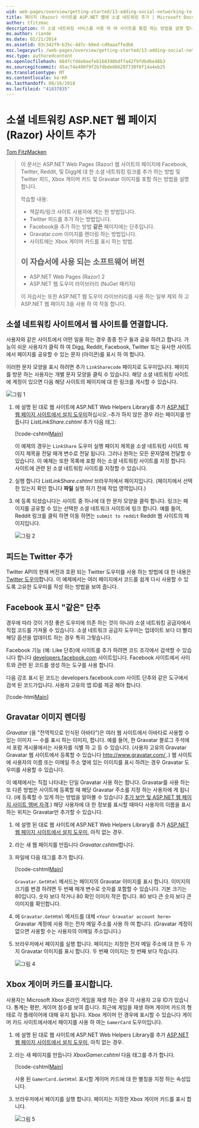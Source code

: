 ```yaml
---
uid: web-pages/overview/getting-started/13-adding-social-networking-to-your-web-site
title: 페이지 (Razor) 사이트를 ASP.NET 웹에 소셜 네트워킹 추가 | Microsoft Docs
author: tfitzmac
description: 이 소셜 네트워킹 서비스를 사용 하 여 사이트를 통합 하는 방법을 설명 합니다. 이 장에서 웹 사이트에 대 한 책갈피/링크 수 있게 하는 방법을 배웁니다...
ms.author: riande
ms.date: 02/21/2014
ms.assetid: 03c342f9-b35c-4d7c-b9ed-cd9aaaffedb6
msc.legacyurl: /web-pages/overview/getting-started/13-adding-social-networking-to-your-web-site
msc.type: authoredcontent
ms.openlocfilehash: 684fcfdde0aefeb168398bdf7a42f9fdbd6e48b3
ms.sourcegitcommit: 45ac74e400f9f2b7dbded66297730f6f14a4eb25
ms.translationtype: MT
ms.contentlocale: ko-KR
ms.lasthandoff: 08/16/2018
ms.locfileid: "41837835"
---
```

<a name="adding-social-networking-to-aspnet-web-pages-razor-sites"></a>소셜 네트워킹 ASP.NET 웹 페이지 (Razor) 사이트 추가
====================
[Tom FitzMacken](https://github.com/tfitzmac)

> 이 문서는 ASP.NET Web Pages (Razor) 웹 사이트의 페이지에 Facebook, Twitter, Reddit, 및 Digg에 대 한 소셜 네트워킹 링크를 추가 하는 방법 및 Twitter 피드, Xbox 게이머 카드 및 Gravatar 이미지를 포함 하는 방법을 설명 합니다.
> 
> 학습할 내용:
> 
> - 책갈피/링크 사이트 사용자에 게는 한 방법입니다.
> - Twitter 피드를 추가 하는 방법입니다.
> - Facebook을 추가 하는 방법 **같은** 페이지에는 단추입니다.
> - Gravatar.com 이미지를 렌더링 하는 방법입니다.
> - 사이트에는 Xbox 게이머 카드를 표시 하는 방법.
>   
> 
> ## <a name="software-versions-used-in-the-tutorial"></a>이 자습서에 사용 되는 소프트웨어 버전
> 
> 
> - ASP.NET Web Pages (Razor) 2
> - ASP.NET 웹 도우미 라이브러리 (NuGet 패키지)
>   
> 
> 이 자습서는 또한 ASP.NET 웹 도우미 라이브러리를 사용 하는 일부 제외 하 고 ASP.NET 웹 페이지 3을 사용 하 여 작동 합니다.


<a id="Linking_Your_Website"></a>
## <a name="linking-your-website-on-social-networking-sites"></a>소셜 네트워킹 사이트에서 웹 사이트를 연결합니다.

사용자와 같은 사이트에서 어떤 일을 하는 경우 종종 친구 들과 공유 하려고 합니다. 가능이 쉬운 사용자가 클릭 하 여 Digg, Reddit, Facebook, Twitter 또는 유사한 사이트에서 페이지를 공유할 수 있는 문자 (아이콘)를 표시 하 여 합니다.

이러한 문자 모양을 표시 하려면 추가 `LinkSharecode` 페이지로 도우미입니다. 페이지를 방문 하는 사용자는 개별 문자 모양을 클릭 수 있습니다. 해당 소셜 네트워킹 사이트에 계정이 있으면 다음 해당 사이트의 페이지에 대 한 링크를 게시할 수 있습니다.

![그림 1](13-adding-social-networking-to-your-web-site/_static/image1.jpg)

1. 에 설명 된 대로 웹 사이트에 ASP.NET Web Helpers Library를 추가 [ASP.NET 웹 페이지 사이트에서 설치 도우미](https://go.microsoft.com/fwlink/?LinkId=252372)하십시오.-추가 하지 않은 경우 라는 페이지를 만듭니다 *ListLinkShare.cshtml* 추가 다음 태그:

    [!code-cshtml[Main](13-adding-social-networking-to-your-web-site/samples/sample1.cshtml)]

    이 예제의 경우는 `LinkShare` 도우미 실행 페이지 제목을 소셜 네트워킹 사이트 페이지 제목을 전달 매개 변수로 전달 됩니다. 그러나 원하는 모든 문자열에 전달할 수 있습니다. 이 예제는 또한 목록에 포함 하는 소셜 네트워킹 사이트를 지정 합니다. 사이트에 관련 된 소셜 네트워킹 사이트를 지정할 수 있습니다.
2. 실행 합니다 *ListLinkShare.cshtml* 브라우저에서 페이지입니다. (페이지에서 선택한 있는지 확인 합니다 **파일** 실행 하기 전에 작업 영역입니다.)
3. 에 등록 되셨습니다는 사이트 중 하나에 대 한 문자 모양을 클릭 합니다. 링크는 페이지를 공유할 수 있는 선택한 소셜 네트워크 사이트에 링크 합니다. 예를 들어, Reddit 링크를 클릭 하면 이동 하면는 `submit to reddit` Reddit 웹 사이트의 페이지입니다.

     ![그림 2](13-adding-social-networking-to-your-web-site/_static/image2.jpg)

<a id="Adding_a_Twitter_Feed"></a>
## <a name="adding-a-twitter-feed"></a>피드는 Twitter 추가

Twitter API의 현재 버전과 호환 되는 Twitter 도우미를 사용 하는 방법에 대 한 내용은 [Twitter 도우미](../ui-layouts-and-themes/twitter-helper.md)합니다. 이 예제에서는 여러 페이지에서 코드를 쉽게 다시 사용할 수 있도록 고유한 도우미를 작성 하는 방법을 보여 줍니다.

<a id="Displaying_a_Facebook_Button"></a>
## <a name="displaying-a-facebook-quotlikequot-button"></a>Facebook 표시 &quot;같은&quot; 단추

경우에 따라 것이 가장 좋은 도우미에 의존 하는 것이 아니라 소셜 네트워킹 공급자에서 직접 코드를 가져올 수 있습니다. 소셜 네트워크 공급자 도우미는 업데이트 보다 더 빨리 해당 옵션을 업데이트 하는 경우 특히 그렇습니다.

Facebook 기능 (예: Like 단추)에 사이트를 추가 하려면 코드 조각에서 검색할 수 있습니다 합니다 [developers.facebook.com](https://developers.facebook.com/) 사이트입니다. Facebook 사이트에서 사이트와 관련 된 코드를 생성 하는 도구를 사용 합니다.

다음 강조 표시 된 코드는 developers.facebook.com 사이트 단추와 같은 도구에서 검색 된 코드가입니다. 사용자 고유의 앱 ID를 제공 해야 합니다.

[!code-html[Main](13-adding-social-networking-to-your-web-site/samples/sample2.html?highlight=7-14,16-17)]

<a id="Rendering_a_Gravatar_Image"></a>
## <a name="rendering-a-gravatar-image"></a>Gravatar 이미지 렌더링

*Gravatar* (을 &quot;전역적으로 인식된 아바타&quot;)은 여러 웹 사이트에서 아바타로 사용할 수 있는 이미지 &#8212; 수를 표시 하는 이미지, 합니다. 예를 들어, 한 Gravatar 블로그 주석에서 포럼 게시물에서는 사용자를 식별 하 고 등 수 있습니다. (사용자 고유의 Gravatar Gravatar 웹 사이트에서 등록할 수 있습니다 [ http://www.gravatar.com/ ](http://www.gravatar.com/).) 웹 사이트에 사용자의 이름 또는 이메일 주소 옆에 있는 이미지를 표시 하려는 경우 Gravatar 도우미를 사용할 수 있습니다.

이 예제에서는 직접 나타내는 단일 Gravatar 사용 하는 합니다. Gravatar를 사용 하는 또 다른 방법은 사이트에 등록할 때 해당 Gravatar 주소를 지정 하는 사용자에 게 됩니다. (에 등록할 수 있게 하는 방법을 알아볼 수 있습니다 [추가 보안 및 ASP.NET 웹 페이지 사이트 멤버 자격](https://go.microsoft.com/fwlink/?LinkId=202904).) 해당 사용자에 대 한 정보를 표시할 때마다 사용자의 이름을 표시 하는 위치는 Gravatar만 추가할 수 있습니다.

1. 에 설명 된 대로 웹 사이트에 ASP.NET Web Helpers Library를 추가 [ASP.NET 웹 페이지 사이트에서 설치 도우미](https://go.microsoft.com/fwlink/?LinkId=252372), 아직 없는 경우.
2. 라는 새 웹 페이지를 만듭니다 *Gravatar.cshtml*합니다.
3. 파일에 다음 태그를 추가 합니다. 

    [!code-cshtml[Main](13-adding-social-networking-to-your-web-site/samples/sample3.cshtml)]

    `Gravatar.GetHtml` 메서드는 페이지의 Gravatar 이미지를 표시 합니다. 이미지의 크기를 변경 하려면 두 번째 매개 변수로 숫자를 포함할 수 있습니다. 기본 크기는 80입니다. 숫자 보다 작거나 80 확인 이미지 작은 합니다. 80 보다 큰 숫자 보다 큰 이미지를 확인합니다.
4. 에 `Gravatar.GetHtml` 메서드를 대체 `<Your Gravatar account here>` Gravatar 계정에 사용 하는 전자 메일 주소를 사용 하 여 합니다. (Gravatar 계정이 없으면 사용할 수는 사용자의 이메일 주소입니다.)
5. 브라우저에서 페이지를 실행 합니다. 페이지는 지정한 전자 메일 주소에 대 한 두 가지 Gravatar 이미지를 표시 합니다. 두 번째 이미지는 첫 번째 보다 작습니다. 

    ![그림 4](13-adding-social-networking-to-your-web-site/_static/image3.jpg)

<a id="Displaying_an_Xbox_Gamer_Card"></a>
## <a name="displaying-an-xbox-gamer-card"></a>Xbox 게이머 카드를 표시합니다.

사용자는 Microsoft Xbox 온라인 게임을 재생 하는 경우 각 사용자 고유 ID가 있습니다. 통계는 평판, 게이머 점수를 보여 줍니다. 최근에 게임을 재생 하며 게이머 카드의 형태로 각 플레이어에 대해 유지 됩니다. Xbox 게이머 인 경우에 표시할 수 있습니다 게이머 카드 사이트에서에서 페이지를 사용 하 여는 `GamerCard` 도우미입니다.

1. 에 설명 된 대로 웹 사이트에 ASP.NET Web Helpers Library를 추가 [ASP.NET 웹 페이지 사이트에서 설치 도우미](https://go.microsoft.com/fwlink/?LinkId=252372), 아직 없는 경우.
2. 라는 새 페이지를 만듭니다 *XboxGamer.cshtml* 다음 태그를 추가 합니다.

    [!code-cshtml[Main](13-adding-social-networking-to-your-web-site/samples/sample4.cshtml)]

    사용 된 `GamerCard.GetHtml` 표시할 게이머 카드에 대 한 별칭을 지정 하는 속성입니다.
3. 브라우저에서 페이지를 실행 합니다. 페이지는 지정한 Xbox 게이머 카드를 표시 합니다.

    ![그림 5](13-adding-social-networking-to-your-web-site/_static/image4.jpg)
